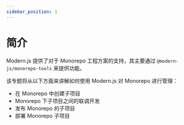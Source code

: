 ```yaml
---
sidebar_position: 1
---
```


# 简介

Modern.js 提供了对于 Monorepo 工程方案的支持，其主要通过 `@modern-js/monorepo-tools` 来提供功能。

该专题将从以下方面来讲解如何使用 Modern.js 对 Monorepo 进行管理：

- 在 Monorepo 中创建子项目
- Monorepo 下子项目之间的联调开发
- 发布 Monorepo 的子项目
- 部署 Monorepo 子项目

